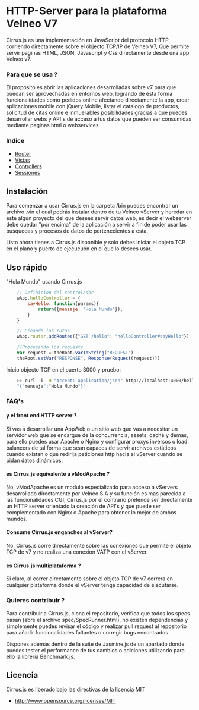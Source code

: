 # HTTP-Server para la plataforma Velneo V7

Cirrus.js es una implementación en JavaScript del protocolo HTTP corriendo directamente sobre el objecto TCP/IP de Velneo V7, Que permite servir paginas HTML, JSON, Javascript y Css directamente desde una app Velneo v7.

### Para que se usa ?

El propósito es abrir las aplicaciones desarrolladas sobre v7 para que puedan ser aprovechadas en entornos web, logrando de esta forma funcionalidades como pedidos online afectando directamente la app, crear aplicaciones mobile con jQuery Mobile, listar el catalogo de productos, solicitud de citas online e inmuerables posibilidades gracias a que puedes desarrollar webs y API's de acceso a tus datos que pueden ser consumidas mediante paginas html o webservices.

### Indice

* [Router](https://github.com/Heavyblade/cirrus/wiki/Router)
* [Vistas](https://github.com/Heavyblade/cirrus/wiki/Vistas)
* [Controllers](https://github.com/Heavyblade/cirrus/wiki/controllers)
* [Sessiones](https://github.com/Heavyblade/cirrus/wiki/sessiones-y-cookies)


## Instalación

Para comenzar a usar Cirrus.js en la carpeta /bin puedes encontrar un archivo .vin el cual podrás instalar dentro de tu Velneo vServer y heredar en este algún proyecto del que desees servir datos web, es decir el webserver debe quedar "por encima" de la aplicación a servir a fin de poder usar las busquedas y procesos de datos de pertenecientes a esta.

Listo ahora tienes a Cirrus.js disponible y solo debes iniciar el objeto TCP en el plano y puerto de ejecucuón en el que lo desees usar.

## Uso rápido

"Hola Mundo" usando Cirrus.js

```javascript
	// Definicion del controlador
	wApp.helloController = {
		sayHello: function(params){
			return({mensaje: "Hola Mundo"});
		}
	}

	// Creando las rutas
	wApp.router.addRoutes({"GET /hello": "helloController#sayHello"})

	//Procesando los requests
	var request = theRoot.varToString("REQUEST")
	theRoot.setVar("RESPONSE", Response(Request(request)))
```

Inicio objecto TCP en el puerto 3000 y pruebo:

```bash
	>> curl -i -H "Accept: application/json" http://localhost:4000/hello
	"{"mensaje":"Hola Mundo"}"
```
### FAQ's

#### y el front end HTTP server ?

Si vas a desarrollar una AppWeb o un sitio web que vas a necesitar un servidor web que se encargue de la concurrencia, assets, caché y demas, para ello puedes usar Apache o Nginx y configurar proxys inversos o load balancers de tal forma que sean capaces de servir archivos estáticos cuando existan o que redirija peticiones http hacia el vServer cuando se pidan datos dinámicos.

#### es Cirrus.js equivalente a vModApache ?

No, vModApache es un modulo especializado para acceso a vServers desarrollado directamente por Velneo S.A y su función es mas parecida a las funcionalidades CGI; Cirrus.js por el contrarío pretende ser directamente un HTTP server orientado la creación de API's y que puede ser complementado con Nginx o Apache para obtener lo mejor de ambos mundos.

#### Consume Cirrus.js enganches al vServer?

No, Cirrus.js corre directamente sobre las conexiones que permite el objeto TCP de v7 y no realiza una conexion VATP con el vServer.

#### es Cirrus.js multiplataforma ?

Si claro, al correr directamente sobre el objeto TCP de v7 correra en cualquier plataforma donde el vServer tenga capacidad de ejecutarse.

### Quieres contribuir ?

Para contribuir a Cirrus.js, clona el repositorio, verifica que todos los specs pasan (abre el archivo spec/SpecRunner.html), no existen dependencias y simplemente puedes revisar el código y realizar pull request al repositorio para añadir funcionalidades faltantes o corregir bugs encontrados.

Dispones además dentro de la suite de Jasmine.js de un apartado donde puedes tester el performance de tus cambios o adiciones utilizando para ello la librería Benchmark.js.

## Licencia

Cirrus.js es liberado bajo las directivas de la licencia MIT

* http://www.opensource.org/licenses/MIT